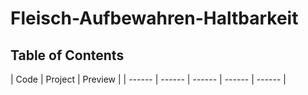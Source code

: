 # Fleisch-Aufbewahren-Haltbarkeit

## Table of Contents
| Code | Project | Preview |
| ------ | ------ | ------ | ------ | ------ |
